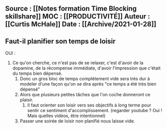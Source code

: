 Source : [[Notes formation Time Blocking skillshare]]
MOC : [[PRODUCTIVITÉ]]
Auteur : [[Curtis McHale]]
Date : [[Archive/2021-01-28]]
---

## Faut-il planifier son temps de loisir
OUI : 
1. Ce qu'on cherche, ce n'est pas de se relaxer, c'est d'avoir de la dopamine, de la récompense immédiate, d'avoir l'impression que c'était du temps bien dépensé. 	
	1. Donc un gros bloc de temps complètement vide sera très dur à modeler d'une façon qu'on se dira après "ce temps a été très bien dépensé"
	2. Alors que plusieurs petites tâches que l'on coche donneront ce plaisir. 
		1. Il faut orienter son loisir vers ses objectifs à long terme pour sentir ce sentiment d'accomplissement. (regarder youtube ? Oui ! Mais quelles vidéos, être intentionnel)
	3. Passer une soirée de loisir non planifié nous laisse vide.